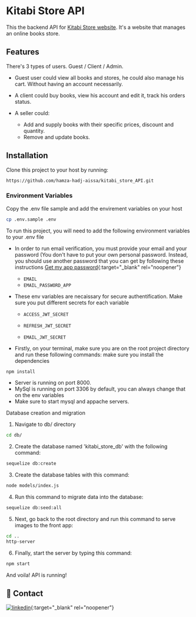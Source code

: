 # Kitabi Store API

This the backend API for [Kitabi Store website](https://github.com/hamza-hadj-aissa/kitabi_store_interface). It's a website that manages an online books store.

## Features
There's 3 types of users. Guest / Client / Admin.

* Guest user could view all books and stores, he could also manage his cart. Without having an account necessarily.

* A client could buy books, view his account and edit it, track his orders status.

* A seller could:

  -   Add and supply books with their specific prices, discount and quantity.
  -   Remove and update books.


## Installation
Clone this project to your host by running:
```bash
https://github.com/hamza-hadj-aissa/kitabi_store_API.git
```

### Environment Variables
Copy the .env file sample and add the envirement variables on your host
```bash
cp .env.sample .env
```
To run this project, you will need to add the following environment variables to your .env file

* In order to run email verification, you must provide your email and your password (You don't have to put your own personal password. Instead, you should use another password that you can get by following these instructions [Get my app password](https://stackoverflow.com/a/45479968/19293939){:target="_blank" rel="noopener"}
  *  `EMAIL`
  * `EMAIL_PASSWORD_APP`

* These env variables are necaissary for secure authentification. Make sure you put different secrets for each variable
  * `ACCESS_JWT_SECRET`


  * `REFRESH_JWT_SECRET`


  * `EMAIL_JWT_SECRET`

* Firstly, on your terminal, make sure you are on the root project directory and run these following commands:
make sure you install the dependencies
```bash
npm install
```
-   Server is running on port 8000.
-   MySql is running on port 3306 by default, you can always change that on the env variables
-   Make sure to start mysql and appache servers.

Database creation and migration
1. Navigate to db/ directory
```bash
cd db/
```
2. Create the database named 'kitabi_store_db' with the following command:
```bash
sequelize db:create
```
3. Create the database tables with this command:
```bash
node models/index.js
```

4. Run this command to migrate data into the database:

```bash
sequelize db:seed:all
```
5. Next, go back to the root directory and run this command to serve images to the front app:
```bash
cd ..
http-server
```

6. Finally, start the server by typing this command:
```bash
npm start
```
And voila! API is running!

## 🔗 Contact
[![linkedin](https://img.shields.io/badge/linkedin-0A66C2?style=for-the-badge&logo=linkedin&logoColor=white)](https://www.linkedin.com/in/hadjaissahamza/){:target="_blank" rel="noopener"}
